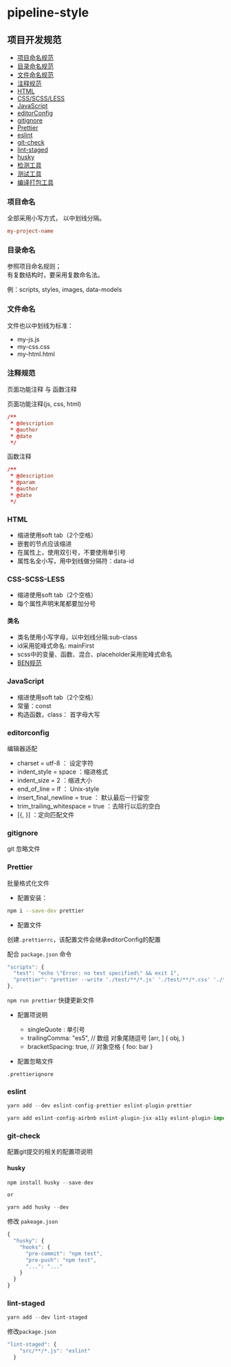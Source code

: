 # pipeline-style

## 项目开发规范

* [项目命名规范](#项目命名)
* [目录命名规范](#目录命名)
* [文件命名规范](#文件命名)
* [注释规范](#注释规范)
* [HTML](#HTML)
* [CSS/SCSS/LESS](#CSS-SCSS-LESS)
* [JavaScript](#JavaScript)
* [editorConfig](#editorconfig)
* [gitignore](#gitignore)
* [Prettier](#Prettier)
* [eslint](#eslint)
* [git-check](#git-check) 
* [lint-staged](#lint-staged)
* [husky](#husky)
* [检测工具](#)
* [测试工具](#)
* [编译打包工具](#)

### 项目命名

全部采用小写方式， 以中划线分隔。

```conf
my-project-name
```

### 目录命名

参照项目命名规则；  
有复数结构时，要采用复数命名法。        

例：scripts, styles, images, data-models

### 文件命名

文件也以中划线为标准：

* my-js.js
* my-css.css
* my-html.html

### 注释规范

页面功能注释 与 函数注释

页面功能注释(js, css, html)

```conf
/**
 * @description
 * @author
 * @date
 */
```

函数注释

```conf
/**
 * @description
 * @param
 * @author
 * @date
 */
```

### HTML

* 缩进使用soft tab（2个空格）
* 嵌套的节点应该缩进
* 在属性上，使用双引号，不要使用单引号
* 属性名全小写，用中划线做分隔符：data-id

### CSS-SCSS-LESS

* 缩进使用soft tab（2个空格）
* 每个属性声明末尾都要加分号

#### 类名

* 类名使用小写字母，以中划线分隔:sub-class
* id采用驼峰式命名: mainFirst
* scss中的变量、函数、混合、placeholder采用驼峰式命名
* [BEN规范](./BEM.md)

### JavaScript

* 缩进使用soft tab（2个空格）
* 常量：const
* 构造函数，class： 首字母大写

### editorconfig

编辑器适配

* charset = utf-8 ： 设定字符
* indent_style = space ：缩进格式
* indent_size = 2 ：缩进大小
* end_of_line = lf ： Unix-style
* insert_final_newline = true ： 默认最后一行留空
* trim_trailing_whitespace = true ：去除行以后的空白
* [{, }] ：定向匹配文件

### gitignore

git 忽略文件

### Prettier

批量格式化文件

* 配置安装： 

```sh
npm i --save-dev prettier
```

* 配置文件

创建`.prettierrc`，该配置文件会继承editorConfig的配置

配合 `package.json` 命令

```js
"scripts": {
  "test": "echo \"Error: no test specified\" && exit 1",
  "prettier": "prettier --write './test/**/*.js' './test/**/*.css' './test/**/*.less' './test/**/*.scss' './test/**/*.vue' './test/**/*.jsx'"
},
```

`npm run prettier` 快捷更新文件

* 配置项说明

  * singleQuote : 单引号
  * trailingComma: "es5", // 数组 对象尾随逗号 [arr, ] { obj, }
  * bracketSpacing: true, // 对象空格 { foo: bar }

* 配置忽略文件

`.prettierignore`

### eslint

```js
yarn add --dev eslint-config-prettier eslint-plugin-prettier

yarn add eslint-config-airbnb eslint-plugin-jsx-a11y eslint-plugin-import eslint-plugin-react -D
```

### git-check

配置git提交的相关的配置项说明

#### husky

```js
npm install husky --save-dev

or

yarn add husky --dev
```

修改 `pakeage.json`

```js
{
  "husky": {
    "hooks": {
      "pre-commit": "npm test",
      "pre-push": "npm test",
      "...": "..."
    }
  }
}
```

### lint-staged

```js
yarn add --dev lint-staged
```

修改`package.json`

```js
"lint-staged": {
    "src/**/*.js": "eslint"
  }
```
